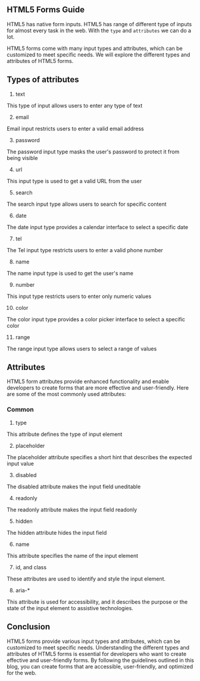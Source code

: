 ## HTML5 Forms Guide

HTML5 has native form inputs. HTML5 has range of different type of inputs for almost every
task in the web. With the `type` and `attributes` we can do a lot.

HTML5 forms come with many input types and attributes, which can be customized to meet specific needs. We will explore the different types and attributes of HTML5 forms.

## Types of attributes

1. text 

This type of input allows users to enter any type of text

2. email

Email input restricts users to enter a valid email address

3. password

The password input type masks the user's password to protect it from being visible

4. url

This input type is used to get a valid URL from the user

5. search

The search input type allows users to search for specific content

6. date 

The date input type provides a calendar interface to select a specific date

7. tel

The Tel input type restricts users to enter a valid phone number

8. name

The name input type is used to get the user's name

9. number

This input type restricts users to enter only numeric values

10. color

The color input type provides a color picker interface to select a specific color

11. range

The range input type allows users to select a range of values


## Attributes 

HTML5 form attributes provide enhanced functionality and enable developers to create forms that are more effective and user-friendly. Here are some of the most commonly used attributes:


### Common

1. type

This attribute defines the type of input element

2. placeholder

The placeholder attribute specifies a short hint that describes the expected input value

3. disabled

The disabled attribute makes the input field uneditable

4. readonly

The readonly attribute makes the input field readonly

5. hidden

The hidden attribute hides the input field

6. name

 This attribute specifies the name of the input element

7. id, and class

These attributes are used to identify and style the input element.

8. aria-*

This attribute is used for accessibility, and it describes the purpose or the state of the input element to assistive technologies.

## Conclusion

HTML5 forms provide various input types and attributes, which can be customized to meet specific needs. Understanding the different types and attributes of HTML5 forms is essential for developers who want to create effective and user-friendly forms. By following the guidelines outlined in this blog, you can create forms that are accessible, user-friendly, and optimized for the web.